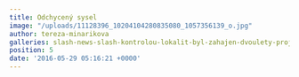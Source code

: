 ```yaml
---
title: Odchycený sysel
image: "/uploads/11128396_10204104280835080_1057356139_o.jpg"
author: tereza-minarikova
galleries: slash-news-slash-kontrolou-lokalit-byl-zahajen-dvoulety-projekt
position: 5
date: '2016-05-29 05:16:21 +0000'
---
```


